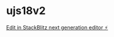 # ujs18v2

[Edit in StackBlitz next generation editor ⚡️](https://stackblitz.com/~/github.com/m0x0m0x/ujs18v2)